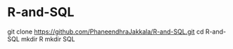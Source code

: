# R-and-SQL
git clone https://github.com/PhaneendhraJakkala/R-and-SQL.git
cd R-and-SQL
mkdir R
mkdir SQL
